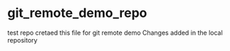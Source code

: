 # git_remote_demo_repo
test repo
cretaed this file for git remote demo
Changes added in the local repository
